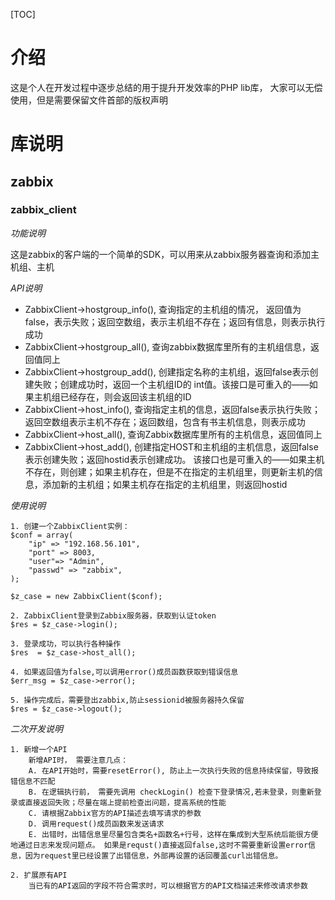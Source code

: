 [TOC]
# 介绍
这是个人在开发过程中逐步总结的用于提升开发效率的PHP lib库， 大家可以无偿使用，但是需要保留文件首部的版权声明

# 库说明
## zabbix
### zabbix_client

*功能说明*

这是zabbix的客户端的一个简单的SDK，可以用来从zabbix服务器查询和添加主机组、主机

*API说明*

- ZabbixClient->hostgroup_info(), 查询指定的主机组的情况， 返回值为false，表示失败；返回空数组，表示主机组不存在；返回有信息，则表示执行成功
- ZabbixClient->hostgroup_all(), 查询zabbix数据库里所有的主机组信息，返回值同上
- ZabbixClient->hostgroup_add(), 创建指定名称的主机组，返回false表示创建失败；创建成功时，返回一个主机组ID的 int值。该接口是可重入的——如果主机组已经存在，则会返回该主机组的ID
- ZabbixClient->host_info(), 查询指定主机的信息，返回false表示执行失败；返回空数组表示主机不存在；返回数组，包含有书主机信息，则表示成功
- ZabbixClient->host_all(), 查询Zabbix数据库里所有的主机信息，返回值同上
- ZabbixClient->host_add(), 创建指定HOST和主机组的主机信息，返回false表示创建失败；返回hostid表示创建成功。 该接口也是可重入的——如果主机不存在，则创建；如果主机存在，但是不在指定的主机组里，则更新主机的信息，添加新的主机组；如果主机存在指定的主机组里，则返回hostid

*使用说明*
```
1. 创建一个ZabbixClient实例：
$conf = array(
    "ip" => "192.168.56.101",
    "port" => 8003,
    "user"=> "Admin",
    "passwd" => "zabbix",
);

$z_case = new ZabbixClient($conf);

2. ZabbixClient登录到Zabbix服务器，获取到认证token
$res = $z_case->login();

3. 登录成功，可以执行各种操作
$res  = $z_case->host_all();

4. 如果返回值为false,可以调用error()成员函数获取到错误信息
$err_msg = $z_case->error();

5. 操作完成后，需要登出zabbix,防止sessionid被服务器持久保留
$res = $z_case->logout();
```
*二次开发说明*
```
1. 新增一个API
    新增API时， 需要注意几点：
    A. 在API开始时，需要resetError(), 防止上一次执行失败的信息持续保留，导致报错信息不匹配
    B. 在逻辑执行前， 需要先调用 checkLogin() 检查下登录情况,若未登录，则重新登录或直接返回失败；尽量在端上提前检查出问题，提高系统的性能
    C. 请根据Zabbix官方的API描述去填写请求的参数
    D. 调用request()成员函数来发送请求
    E. 出错时，出错信息里尽量包含类名+函数名+行号，这样在集成到大型系统后能很方便地通过日志来发现问题点。 如果是requst()直接返回false,这时不需要重新设置error信息，因为request里已经设置了出错信息，外部再设置的话回覆盖curl出错信息。

2. 扩展原有API
    当已有的API返回的字段不符合需求时，可以根据官方的API文档描述来修改请求参数
```
